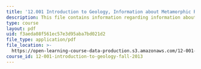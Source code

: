 ```yaml
---
title: '12.001 Introduction to Geology, Information about Metamorphic Rocks'
description: This file contains information regarding information about metamorphic rocks.
type: course
layout: pdf
uid: f3aeda08f561ec57e3d95aba7bd021d2
file_type: application/pdf
file_location: >-
  https://open-learning-course-data-production.s3.amazonaws.com/12-001-introduction-to-geology-fall-2013/f3aeda08f561ec57e3d95aba7bd021d2_MIT12_001F13_Lab2-MetaRoIn.pdf
course_id: 12-001-introduction-to-geology-fall-2013
---
```

